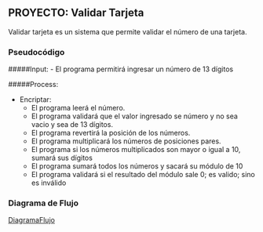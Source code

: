 ## PROYECTO: Validar Tarjeta
Validar tarjeta es un sistema que permite validar el número de una tarjeta.
### Pseudocódigo

#####Input:
    - El programa permitirá ingresar un número de 13 dígitos

#####Process: 
- Encriptar:
    - El programa leerá el número.
    - El programa validará que el valor ingresado se número y no sea vacio y sea de 13 dígitos.
    - El programa revertirá la posición de los números.
    - El programa multiplicará los números de posiciones pares.
    - El programa si los números multiplicados son mayor o igual a 10, sumará sus dígitos
    - El programa sumará todos los números y sacará su módulo de 10
    - El programa validará si el resultado del módulo sale 0; es valido; sino es inválido

### Diagrama de Flujo
[DiagramaFlujo](file:///C:/Users/CSOSA/Desktop\Repositorio-1\CIPHERCESAR\assets/DF.svg)